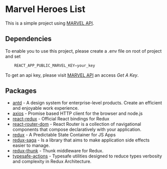 # Marvel Heroes List

This is a simple project using [MARVEL API](https://developer.marvel.com/docs).

## Dependencies

To enable you to use this project, please create a .env file on root of project and set 
```javascript 
    REACT_APP_PUBLIC_MARVEL_KEY=your_key
```

To get an api key, please visit [MARVEL API](https://developer.marvel.com/docs) an access *Get A Key*.

## Packages 

* [antd](https://ant.design/) - A design system for enterprise-level products. Create an efficient and enjoyable work experience.
* [axios](https://github.com/axios/axios) - Promise based HTTP client for the browser and node.js
* [react-redux](https://react-redux.js.org/) - Official React bindings for Redux
* [react-router-dom](https://reacttraining.com/react-router/) - React Router is a collection of navigational components that compose declaratively with your application.
* [redux](https://redux.js.org/) - A Predictable State Container for JS Apps
* [redux-saga](https://github.com/redux-saga/redux-saga) - Is a library that aims to make application side effects easier to manage.
* [redux-thunk](https://github.com/reduxjs/redux-thunk) - Thunk middleware for Redux.
* [typesafe-actions](https://github.com/piotrwitek/typesafe-actions) - Typesafe utilities designed to reduce types verbosity and complexity in Redux Architecture.